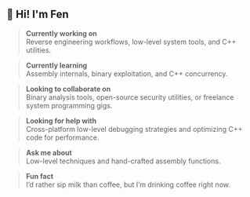 
<!--
**stefen-lowcode/stefen-lowcode** is a ✨ _special_ ✨ repository because its `README.md` (this file) appears on your GitHub profile.

Here are some ideas to get you started:

- 🔭 I’m currently working on ...
- 🌱 I’m currently learning ...
- 👯 I’m looking to collaborate on ...
- 🤔 I’m looking for help with ...
- 💬 Ask me about ...
- 📫 How to reach me: ...
- 😄 Pronouns: ...
- ⚡ Fun fact: ...

--> 

## 👋 Hi! I'm Fen

> **Currently working on**  
> Reverse engineering workflows, low-level system tools, and C++ utilities.

> **Currently learning**  
> Assembly internals, binary exploitation, and C++ concurrency.

> **Looking to collaborate on**  
> Binary analysis tools, open-source security utilities, or freelance system programming gigs.

> **Looking for help with**  
> Cross-platform low-level debugging strategies and optimizing C++ code for performance.

> **Ask me about**  
> Low-level techniques and hand-crafted assembly functions.

> **Fun fact**  
> I’d rather sip milk than coffee, but I’m drinking coffee right now.
